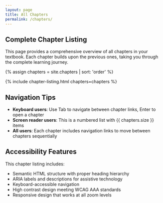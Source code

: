 ```yaml
---
layout: page
title: All Chapters
permalink: /chapters/
---
```


## Complete Chapter Listing

This page provides a comprehensive overview of all chapters in your textbook. Each chapter builds upon the previous ones,
taking you through the complete learning journey.

{% assign chapters = site.chapters | sort: 'order' %}

{% include chapter-listing.html chapters=chapters %}

## Navigation Tips

- **Keyboard users**: Use Tab to navigate between chapter links, Enter to open a chapter
- **Screen reader users**: This is a numbered list with {{ chapters.size }} items
- **All users**: Each chapter includes navigation links to move between chapters sequentially

## Accessibility Features

This chapter listing includes:

- Semantic HTML structure with proper heading hierarchy
- ARIA labels and descriptions for assistive technology
- Keyboard-accessible navigation
- High contrast design meeting WCAG AAA standards
- Responsive design that works at all zoom levels
